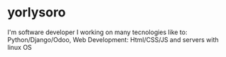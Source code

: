 # yorlysoro


I'm software developer 
I working on many tecnologies like to: Python/Django/Odoo, Web Development: Html/CSS/JS and servers with linux OS
